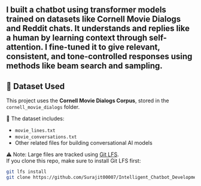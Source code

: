 ## I built a chatbot using transformer models trained on datasets like Cornell Movie Dialogs and Reddit chats. It understands and replies like a human by learning context through self-attention. I fine-tuned it to give relevant, consistent, and tone-controlled responses using methods like beam search and sampling.
## 📂 Dataset Used

This project uses the **Cornell Movie Dialogs Corpus**, stored in the `cornell_movie_dialogs` folder.

🧠 The dataset includes:
- `movie_lines.txt`
- `movie_conversations.txt`
- Other related files for building conversational AI models

⚠️ Note: Large files are tracked using [Git LFS](https://git-lfs.github.com).  
If you clone this repo, make sure to install Git LFS first:

```bash
git lfs install
git clone https://github.com/Surajit00007/Intelligent_Chatbot_Development-project.git

